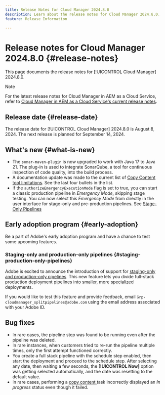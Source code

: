 ```yaml
---
title: Release Notes for Cloud Manager 2024.8.0
description: Learn about the release notes for Cloud Manager 2024.8.0.
feature: Release Information

---
```


# Release notes for Cloud Manager 2024.8.0 {#release-notes}

This page documents the release notes for [!UICONTROL Cloud Manager] 2024.8.0.

>[!NOTE]
>
>For the latest release notes for Cloud Manager in AEM as a Cloud Service, refer to [Cloud Manager in AEM as a Cloud Service's current release notes](https://experienceleague.adobe.com/en/docs/experience-manager-cloud-service/content/release-notes/cloud-manager/current).

## Release date {#release-date}

The release date for [!UICONTROL Cloud Manager] 2024.8.0 is August 8, 2024. The next release is planned for September 14, 2024.

## What's new {#what-is-new}

* The `sonar-maven-plugin` is now upgraded to work with Java 17 to Java 21. The plug-in is used to integrate SonarQube, a tool for continuous inspection of code quality, into the build process. <!-- CMGR-58634 -->
* A documentation update was made to the current list of [Copy Content tool limitations](/help/using/content-copy.md#limitations). See the last four bullets in the list. <!-- CQDOC-21876 -->
* If the `authorizeEmergencyExecutionMode` flag is set to true, you can start a classic production pipeline in *Emergency Mode*, skipping stage testing. You can now select this *Emergency Mode* from directly in the user interface for stage-only and pre-production pipelines. See [Stage-Only Pipelines](/help/using/stage-prod-only.md#stage-only-run) <!-- CMGR-58091 -->


## Early adoption program {#early-adoption}

Be a part of Adobe's early adoption program and have a chance to test some upcoming features.

### Staging-only and production-only pipelines {#staging-production-only-pipelines}

Adobe is excited to announce the introduction of support for [staging-only and production-only pipelines](/help/using/stage-prod-only.md). This new feature lets you divide full-stack production deployment pipelines into smaller, more specialized deployments.

If you would like to test this feature and provide feedback, email `Grp-cloudmanager_splitpipelines@adobe.com` using the email address associated with your Adobe ID.


## Bug fixes

* In rare cases, the pipeline step was found to be running even after the pipeline was deleted. <!-- CMGR-58614 -->
* In rare instances, when customers tried to re-run the pipeline multiple times, only the first attempt functioned correctly.
* You create a full stack pipeline with the schedule step enabled, then start the deployment and proceed to the schedule step. After selecting any date, then waiting a few seconds, the **[!UICONTROL Now]** option was getting selected automatically, and the date was resetting to the default value. <!-- CMGR-58318 -->
* In rare cases, performing a [copy content ](/help/using/content-copy.md#copy-content) task incorrectly displayed an *In progress* status even though it failed. <!-- CMGR-58297 -->